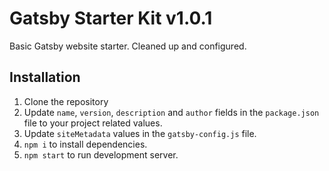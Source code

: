 # Gatsby Starter Kit v1.0.1

Basic Gatsby website starter. Cleaned up and configured.

## Installation

1. Clone the repository
2. Update `name`, `version`, `description` and `author` fields in the `package.json` file to your project related values.
3. Update `siteMetadata` values in the `gatsby-config.js` file.
4. `npm i` to install dependencies.
5. `npm start` to run development server.
